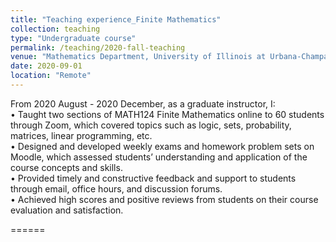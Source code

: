 ```yaml
---
title: "Teaching experience_Finite Mathematics"
collection: teaching
type: "Undergraduate course"
permalink: /teaching/2020-fall-teaching
venue: "Mathematics Department, University of Illinois at Urbana-Champaign"
date: 2020-09-01
location: "Remote"
---
```


From 2020 August - 2020 December, as a graduate instructor, I:<br>
• Taught two sections of MATH124 Finite Mathematics online to 60 students through Zoom, which covered topics such as logic, sets, probability, matrices, linear programming, etc.<br>
• Designed and developed weekly exams and homework problem sets on Moodle, which assessed students’ understanding and application of the course concepts and skills.<br>
• Provided timely and constructive feedback and support to students through email, office hours, and discussion forums.<br>
• Achieved high scores and positive reviews from students on their course evaluation and satisfaction.

<!-- Heading 1
======

Heading 2
======

Heading 3 -->
======
